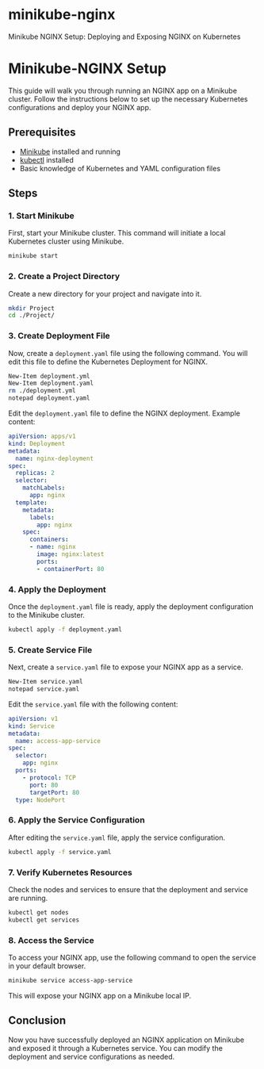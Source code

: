 # minikube-nginx
Minikube NGINX Setup: Deploying and Exposing NGINX on Kubernetes

# Minikube-NGINX Setup

This guide will walk you through running an NGINX app on a Minikube cluster. Follow the instructions below to set up the necessary Kubernetes configurations and deploy your NGINX app.

## Prerequisites

- [Minikube](https://minikube.sigs.k8s.io/docs/) installed and running
- [kubectl](https://kubernetes.io/docs/tasks/tools/install-kubectl/) installed
- Basic knowledge of Kubernetes and YAML configuration files

## Steps

### 1. Start Minikube

First, start your Minikube cluster. This command will initiate a local Kubernetes cluster using Minikube.

```bash
minikube start
```

### 2. Create a Project Directory

Create a new directory for your project and navigate into it.

```bash
mkdir Project
cd ./Project/
```

### 3. Create Deployment File

Now, create a `deployment.yaml` file using the following command. You will edit this file to define the Kubernetes Deployment for NGINX.

```bash
New-Item deployment.yml
New-Item deployment.yaml
rm ./deployment.yml
notepad deployment.yaml
```

Edit the `deployment.yaml` file to define the NGINX deployment. Example content:

```yaml
apiVersion: apps/v1
kind: Deployment
metadata:
  name: nginx-deployment
spec:
  replicas: 2
  selector:
    matchLabels:
      app: nginx
  template:
    metadata:
      labels:
        app: nginx
    spec:
      containers:
      - name: nginx
        image: nginx:latest
        ports:
        - containerPort: 80
```

### 4. Apply the Deployment

Once the `deployment.yaml` file is ready, apply the deployment configuration to the Minikube cluster.

```bash
kubectl apply -f deployment.yaml
```

### 5. Create Service File

Next, create a `service.yaml` file to expose your NGINX app as a service.

```bash
New-Item service.yaml
notepad service.yaml
```

Edit the `service.yaml` file with the following content:

```yaml
apiVersion: v1
kind: Service
metadata:
  name: access-app-service
spec:
  selector:
    app: nginx
  ports:
    - protocol: TCP
      port: 80
      targetPort: 80
  type: NodePort
```

### 6. Apply the Service Configuration

After editing the `service.yaml` file, apply the service configuration.

```bash
kubectl apply -f service.yaml
```

### 7. Verify Kubernetes Resources

Check the nodes and services to ensure that the deployment and service are running.

```bash
kubectl get nodes
kubectl get services
```

### 8. Access the Service

To access your NGINX app, use the following command to open the service in your default browser.

```bash
minikube service access-app-service
```

This will expose your NGINX app on a Minikube local IP.

## Conclusion

Now you have successfully deployed an NGINX application on Minikube and exposed it through a Kubernetes service. You can modify the deployment and service configurations as needed.
